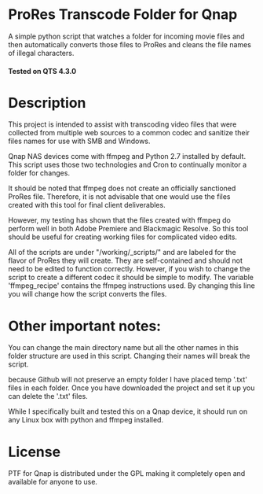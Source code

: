 # ProRes Transcode Folder for Qnap
A simple python script that watches a folder for incoming movie files and then automatically converts those files to ProRes and cleans the file names of illegal characters.

#### Tested on QTS 4.3.0

# Description
This project is intended to assist with transcoding video files that were collected from multiple web sources to a common codec and sanitize their files names for use with SMB and Windows.

Qnap NAS devices come with ffmpeg and Python 2.7 installed by default.  This script uses those two technologies and Cron to continually monitor a folder for changes.

It should be noted that ffmpeg does not create an officially sanctioned ProRes file. Therefore, it is not advisable that one would use the files created with this tool for final client deliverables.

However, my testing has shown that the files created with ffmpeg do perform well in both Adobe Premiere and Blackmagic Resolve. So this tool should be useful for creating working files for complicated video edits.  

All of the scripts are under "/working/_scripts/" and are labeled for the flavor of ProRes they will create. They are self-contained and should not need to be edited to function correctly. However, if you wish to change the script to create a different codec it should be simple to modify. The variable 'ffmpeg_recipe' contains the ffmpeg instructions used. By changing this line you will change how the script converts the files.

# Other important notes: 
You can change the main directory name but all the other names in this folder structure are used in this script. Changing their names will break the script. 

because Github will not preserve an empty folder I have placed temp '.txt' files in each folder. Once you have downloaded the project and set it up you can delete the '.txt' files. 

While I specifically built and tested this on a Qnap device, it should run on any Linux box with python and ffmpeg installed. 

# License

PTF for Qnap is distributed under the GPL making it completely open and available for anyone to use.
